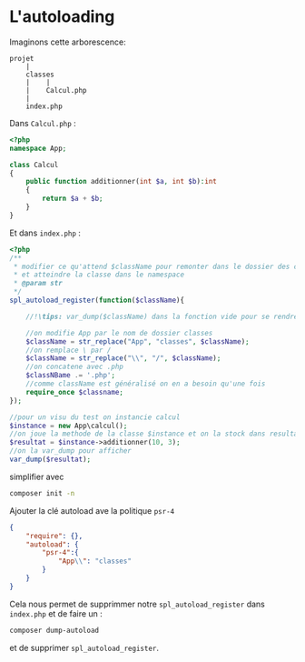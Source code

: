 # L'autoloading

Imaginons cette arborescence:
```
projet
    |
    classes
    |    |
    |    Calcul.php
    |
    index.php
```
Dans `Calcul.php` :
```php
<?php
namespace App;

class Calcul
{
    public function additionner(int $a, int $b):int
    {
        return $a + $b;
    }
}
```
Et dans `index.php` :
```php
<?php
/**
 * modifier ce qu'attend $className pour remonter dans le dossier des classes
 * et atteindre la classe dans le namespace
 * @param str
 */
spl_autoload_register(function($className){

    //!\tips: var_dump($className) dans la fonction vide pour se rendre compte de ce qui est attendu par spl_autoload /!\

    //on modifie App par le nom de dossier classes
    $className = str_replace("App", "classes", $className);
    //on remplace \ par /
    $className = str_replace("\\", "/", $className);
    //on concatene avec .php
    $classNBame .= '.php';
    //comme className est généralisé on en a besoin qu'une fois
    require_once $classname;
});

//pour un visu du test on instancie calcul
$instance = new App\calcul();
//on joue la methode de la classe $instance et on la stock dans resultat
$resultat = $instance->additionner(10, 3);
//on la var_dump pour afficher
var_dump($resultat);
```
simplifier avec
```bash
composer init -n
```
Ajouter la clé autoload ave la politique `psr-4`
```json
{
    "require": {},
    "autoload": {
        "psr-4":{
            "App\\": "classes"
        }
    }
}
```
Cela nous permet de supprimmer notre `spl_autoload_register` dans `index.php` et de faire un :
```bash
composer dump-autoload
```
et de supprimer `spl_autoload_register`.